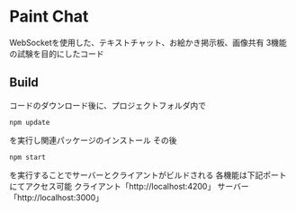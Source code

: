 # Paint Chat

WebSocketを使用した、テキストチャット、お絵かき掲示板、画像共有
3機能の試験を目的にしたコード


## Build

コードのダウンロード後に、プロジェクトフォルダ内で

`npm update`

を実行し関連パッケージのインストール
その後

`npm start`

を実行することでサーバーとクライアントがビルドされる
各機能は下記ポートにてアクセス可能
クライアント「http://localhost:4200」
サーバー    「http://localhost:3000」

